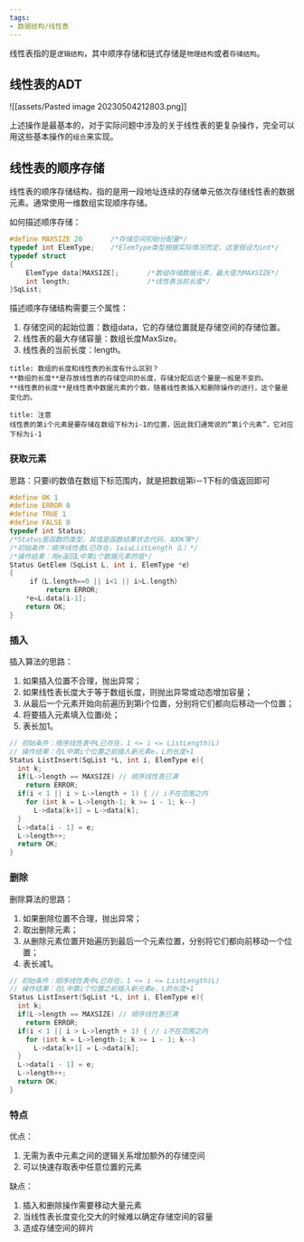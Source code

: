 ```yaml
---
tags: 
- 数据结构/线性表
---
```


线性表指的是`逻辑结构`，其中顺序存储和链式存储是`物理结构`或者`存储结构`。

## 线性表的ADT

![[assets/Pasted image 20230504212803.png]]

上述操作是最基本的，对于实际问题中涉及的关于线性表的更复杂操作，完全可以用这些基本操作的`组合`来实现。

## 线性表的顺序存储

线性表的顺序存储结构，指的是用一段地址连续的存储单元依次存储线性表的数据元素。通常使用一维数组实现顺序存储。

如何描述顺序存储：

```C
#define MAXSIZE 20       /*存储空间初始分配量*/
typedef int ElemType;    /*ElemType类型根据实际情况而定，这里假设为int*/
typedef struct
{
	ElemType data[MAXSIZE];       /*数组存储数据元素，最大值为MAXSIZE*/
	int length;                   /*线性表当前长度*/
}SqList;
```

描述顺序存储结构需要三个属性：
1. 存储空间的起始位置：数组data，它的存储位置就是存储空间的存储位置。
2. 线性表的最大存储容量：数组长度MaxSize。
3. 线性表的当前长度：length。

```ad-note
title: 数组的长度和线性表的长度有什么区别？
**数组的长度**是存放线性表的存储空间的长度，存储分配后这个量是一般是不变的。
**线性表的长度**是线性表中数据元素的个数，随着线性表插入和删除操作的进行，这个量是变化的。
```

```ad-attention
title: 注意
线性表的第i个元素是要存储在数组下标为i-1的位置，因此我们通常说的“第i个元素”，它对应下标为i-1
```

### 获取元素

思路：只要i的数值在数组下标范围内，就是把数组第i－1下标的值返回即可

```C
#define OK 1
#define ERROR 0
#define TRUE 1
#define FALSE 0
typedef int Status;
/*Status是函数的类型，其值是函数结果状态代码，如OK等*/
/*初始条件：顺序线性表L已存在，1≤i≤ListLength（L）*/
/*操作结果：用e返回L中第i个数据元素的值*/
Status GetElem（SqList L, int i, ElemType *e）
{
	 if（L.length==0 || i<1 || i>L.length）
		 return ERROR;
	*e=L.data[i-1];
	return OK;
}
```


### 插入

插入算法的思路：
1. 如果插入位置不合理，抛出异常；
2. 如果线性表长度大于等于数组长度，则抛出异常或动态增加容量；
3. 从最后一个元素开始向前遍历到第i个位置，分别将它们都向后移动一个位置；
4. 将要插入元素填入位置i处；
5. 表长加1。

```C++
// 初始条件：顺序线性表中L已存在，1 <= i <= ListLength(L)
// 操作结果：在L中第i个位置之前插入新元素e，L的长度+1
Status ListInsert(SqList *L, int i, ElemType e){
  int k;
  if(L->length == MAXSIZE) // 顺序线性表已满
    return ERROR;
  if(i < 1 || i > L->length + 1) { // i不在范围之内
    for (int k = L->length-1; k >= i - 1; k--)
      L->data[k+1] = L->data[k];
  }
  L->data[i - 1] = e;
  L->length++;
  return OK;
}
```

### 删除

删除算法的思路：
1. 如果删除位置不合理，抛出异常；
2. 取出删除元素；
3. 从删除元素位置开始遍历到最后一个元素位置，分别将它们都向前移动一个位置；
4. 表长减1。

```C++
// 初始条件：顺序线性表中L已存在，1 <= i <= ListLength(L)
// 操作结果：在L中第i个位置之前插入新元素e，L的长度+1
Status ListInsert(SqList *L, int i, ElemType e){
  int k;
  if(L->length == MAXSIZE) // 顺序线性表已满
    return ERROR;
  if(i < 1 || i > L->length + 1) { // i不在范围之内
    for (int k = L->length-1; k >= i - 1; k--)
      L->data[k+1] = L->data[k];
  }
  L->data[i - 1] = e;
  L->length++;
  return OK;
}
```


### 特点

优点：
1. 无需为表中元素之间的逻辑关系增加额外的存储空间
2. 可以快速存取表中任意位置的元素

缺点：
1. 插入和删除操作需要移动大量元素
2. 当线性表长度变化交大的时候难以确定存储空间的容量
3. 造成存储空间的碎片

